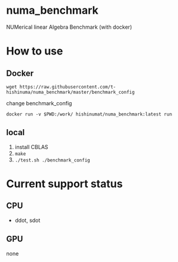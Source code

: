 # numa_benchmark
NUMerical  linear  Algebra Benchmark (with docker)

# How to use 

## Docker

```
wget https://raw.githubusercontent.com/t-hishinuma/numa_benchmark/master/benchmark_config
```

change benchmark\_config

```
docker run -v $PWD:/work/ hishinumat/numa_benchmark:latest run
```

## local
1. install CBLAS
2. `make`
3. `./test.sh ./benchmark_config`

# Current support status
## CPU
- ddot, sdot

## GPU
none
